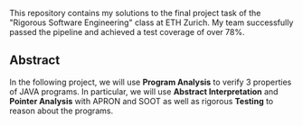This repository contains my solutions to the final project task of the "Rigorous Software Engineering" class at ETH Zurich. My team successfully passed the pipeline and achieved a test coverage of over 78%.

## Abstract
In the following project,  we will use **Program Analysis** to verify 3 properties of JAVA programs. In particular, we will use **Abstract Interpretation** and **Pointer Analysis** with APRON and SOOT as well as rigorous **Testing** to reason about the programs.
